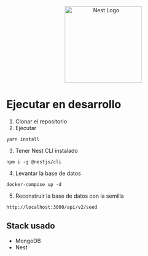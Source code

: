 <p align="center">
  <a href="http://nestjs.com/" target="blank"><img src="https://nestjs.com/img/logo-small.svg" width="200" alt="Nest Logo" /></a>
</p>

# Ejecutar en desarrollo

1. Clonar el repositorio
2. Ejecutar
````
yarn install
````
3. Tener Nest CLI instalado
````
npm i -g @nestjs/cli
````

4. Levantar la base de datos
````
docker-compose up -d
````

5. Reconstruir la base de datos con la semilla
````
http://localhost:3000/api/v2/seed
````


## Stack usado
* MongoDB
* Nest